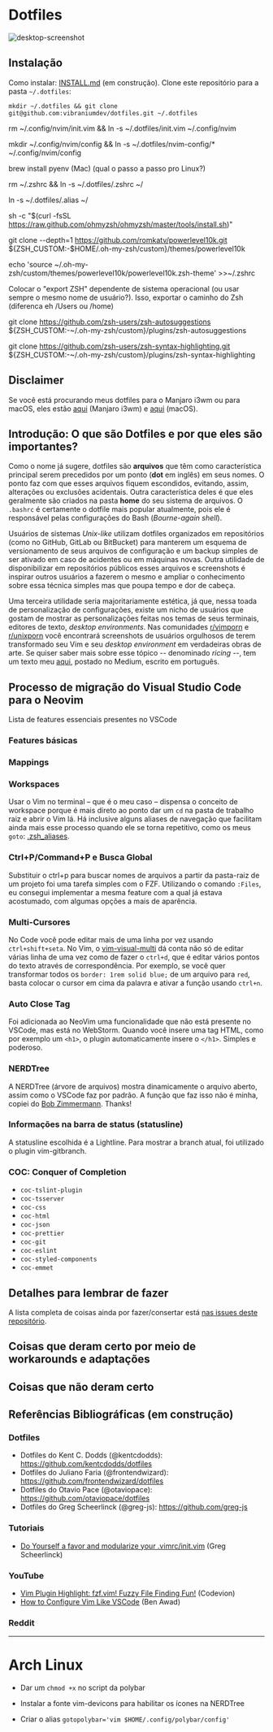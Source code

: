 # Dotfiles
![desktop-screenshot](https://github.com/vibraniumdev/dotfiles/blob/main/media/desktop.png)

## Instalação
Como instalar: [INSTALL.md](https://github.com/vibraniumdev/dotfiles/wiki/Instala%C3%A7%C3%A3o) (em construção).
Clone este repositório para a pasta `~/.dotfiles`: 

`mkdir ~/.dotfiles && git clone git@github.com:vibraniumdev/dotfiles.git ~/.dotfiles`

rm ~/.config/nvim/init.vim && ln -s ~/.dotfiles/init.vim ~/.config/nvim

mkdir ~/.config/nvim/config && ln -s ~/.dotfiles/nvim-config/* ~/.config/nvim/config

brew install pyenv (Mac) (qual o passo a passo pro Linux?)

rm ~/.zshrc && ln -s ~/.dotfiles/.zshrc ~/

ln -s ~/.dotfiles/.alias ~/

sh -c "$(curl -fsSL https://raw.github.com/ohmyzsh/ohmyzsh/master/tools/install.sh)"

git clone --depth=1 https://github.com/romkatv/powerlevel10k.git ${ZSH_CUSTOM:-$HOME/.oh-my-zsh/custom}/themes/powerlevel10k

echo 'source ~/.oh-my-zsh/custom/themes/powerlevel10k/powerlevel10k.zsh-theme' >>~/.zshrc

Colocar o "export ZSH" dependente de sistema operacional (ou usar sempre o mesmo nome de usuário?). Isso, exportar o caminho do Zsh (diferenca eh /Users ou /home)

git clone https://github.com/zsh-users/zsh-autosuggestions ${ZSH_CUSTOM:-~/.oh-my-zsh/custom}/plugins/zsh-autosuggestions

git clone https://github.com/zsh-users/zsh-syntax-highlighting.git ${ZSH_CUSTOM:-~/.oh-my-zsh/custom}/plugins/zsh-syntax-highlighting

## Disclaimer
Se você está procurando meus dotfiles para o Manjaro i3wm ou para macOS, eles estão [aqui](https://github.com/vibraniumdev/i3wm-dotfiles) (Manjaro i3wm) e [aqui](https://github.com/vibraniumdev/macOS-Dotfiles) (macOS).

## Introdução: O que são Dotfiles e por que eles são importantes?
Como o nome já sugere, dotfiles são **arquivos** que têm como característica principal serem precedidos por um ponto  (**dot** em inglês) em seus nomes. O ponto faz com que esses arquivos fiquem  escondidos, evitando, assim, alterações ou exclusões acidentais. Outra  característica deles é que eles geralmente são criados na pasta **home** do seu sistema de arquivos. O `.bashrc` é certamente o dotfile mais popular atualmente, pois ele é responsável pelas configurações do Bash (*Bourne-again shell*).

Usuários de sistemas *Unix-like* utilizam dotfiles organizados em repositórios (como no GitHub, GitLab ou BitBucket) para manterem um  esquema de versionamento de seus arquivos de configuração e um backup  simples de ser ativado em caso de acidentes ou em máquinas novas. Outra  utilidade de disponibilizar em repositórios públicos esses arquivos e  screenshots é inspirar outros usuários a fazerem o mesmo e ampliar o  conhecimento sobre essa técnica simples mas que poupa tempo e dor de  cabeça.

Uma terceira utilidade seria majoritariamente estética, já que, nessa toada de personalização de configurações, existe um nicho de usuários  que gostam de mostrar as personalizações feitas nos temas de seus  terminais, editores de texto, *desktop environments*. Nas comunidades [r/vimporn](https://www.reddit.com/r/vimporn/) e [r/unixporn](https://www.reddit.com/r/unixporn/) você encontrará screenshots de usuários orgulhosos de terem transformado seu Vim e seu *desktop environment* em verdadeiras obras de arte. Se quiser saber mais sobre esse tópico -- denominado *ricing* --, tem um texto meu [aqui](https://medium.com/blacktech/introdução-ao-ricing-60243fab4275), postado no Medium, escrito em português.

## Processo de migração do Visual Studio Code para o Neovim
Lista de features essenciais presentes no VSCode

### Features básicas

### Mappings

### Workspaces
Usar o Vim no terminal – que é o meu caso – dispensa o conceito de workspace porque é mais direto ao ponto dar um `cd` na pasta de trabalho raiz e abrir o Vim lá. Há inclusive alguns aliases de navegação que facilitam ainda mais esse processo quando ele se torna repetitivo, como os meus `goto`: [.zsh_aliases](https://github.com/vibraniumdev/dotfiles/blob/main/.zsh_aliases).

### Ctrl+P/Command+P e Busca Global
Substituir o ctrl+p para buscar nomes de arquivos a partir da pasta-raiz de um projeto foi uma tarefa simples com o FZF. Utilizando o comando `:Files`, eu consegui implementar a mesma feature com a qual já estava acostumado, com algumas opções a mais de aparência. 

### Multi-Cursores
No Code você pode editar mais de uma linha por vez usando `ctrl+shift+seta`.  No Vim, o [vim-visual-multi](https://github.com/mg979/vim-visual-multi) dá conta não só de editar várias linha de uma vez como de fazer o `ctrl+d`, que é editar vários pontos do texto através de correspondência. Por exemplo, se você quer transformar todos os `border: 1rem solid blue;` de um arquivo para `red`, basta colocar o cursor em cima da palavra e ativar a função usando `ctrl+n`.

### Auto Close Tag
Foi adicionada ao NeoVim uma funcionalidade que não está presente no VSCode, mas está no WebStorm. Quando você insere uma tag HTML, como por exemplo um `<h1>`, o plugin automaticamente insere o `</h1>`. Simples e poderoso.

### NERDTree

A NERDTree (árvore de arquivos) mostra dinamicamente o arquivo aberto, assim como o VSCode faz por padrão. A função que faz isso não é minha, copiei do [Bob Zimmermann](https://stackoverflow.com/a/59977029). Thanks!

### Informações na barra de status (statusline)
A statusline escolhida é a Lightline. Para mostrar a branch atual, foi utilizado o plugin vim-gitbranch.

### COC: Conquer of Completion
* `coc-tslint-plugin`
* `coc-tsserver`
* `coc-css`
* `coc-html`
* `coc-json`
* `coc-prettier`
* `coc-git`
* `coc-eslint`
* `coc-styled-components`
* `coc-emmet`

## Detalhes para lembrar de fazer

A lista completa de coisas ainda por fazer/consertar está [nas issues deste repositório](https://github.com/vibraniumdev/dotfiles/issues).

## Coisas que deram certo por meio de workarounds e adaptações

## Coisas que não deram certo

## Referências Bibliográficas (em construção)

### Dotfiles

* Dotfiles do Kent C. Dodds (@kentcdodds): https://github.com/kentcdodds/dotfiles
* Dotfiles do Juliano Faria (@frontendwizard): https://github.com/frontendwizard/dotfiles
* Dotfiles do Otavio Pace (@otaviopace): https://github.com/otaviopace/dotfiles
* Dotfiles do Greg Scheerlinck (@greg-js): https://github.com/greg-js

### Tutoriais

* [Do Yourself a favor and modularize your .vimrc/init.vim](https://www.gregjs.com/vim/2016/do-yourself-a-favor-and-modularize-your-vimrc-init-vim/) (Greg Scheerlinck)

### YouTube

* [Vim Plugin Highlight: fzf.vim! Fuzzy File Finding Fun!](https://www.youtube.com/watch?v=DpURGnb4Fyk) (Codevion)
* [How to Configure Vim Like VSCode](https://www.youtube.com/watch?v=gnupOrSEikQ) (Ben Awad)

### Reddit

***

# Arch Linux

* Dar um `chmod +x` no script da polybar

* Instalar a fonte vim-devicons para habilitar os ícones na NERDTree

* Criar o alias `gotopolybar='vim $HOME/.config/polybar/config'`

  
